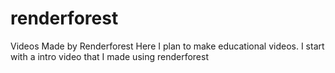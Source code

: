 # renderforest
Videos Made by Renderforest
Here I plan to make educational videos. I start with a intro video that I made using renderforest

